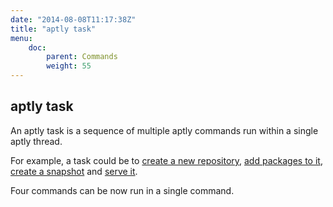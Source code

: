 ```yaml
---
date: "2014-08-08T11:17:38Z"
title: "aptly task"
menu:
    doc:
        parent: Commands
        weight: 55
---
```


aptly task
----------
An aptly task is a sequence of multiple aptly commands run within a single aptly thread.

For example, a task could be to [create a new repository](/doc/aptly/repo/create), [add packages to it](/doc/aptly/repo/add), [create a snapshot](/doc/aptly/snapshot/create) and [serve it](/doc/aptly/serve).

Four commands can be now run in a single command.
